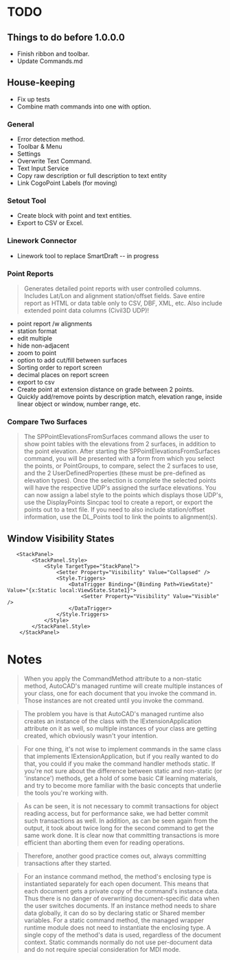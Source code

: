 # TODO

## Things to do before 1.0.0.0
* Finish ribbon and toolbar.
* Update Commands.md

## House-keeping
* Fix up tests
* Combine math commands into one with option.

### General
* Error detection method.
* Toolbar & Menu
* Settings
* Overwrite Text Command.
* Text Input Service
* Copy raw description or full description to text entity
* Link CogoPoint Labels (for moving)

### Setout Tool
* Create block with point and text entities.
* Export to CSV or Excel.

### Linework Connector
* Linework tool to replace SmartDraft -- in progress

### Point Reports
> Generates detailed point reports with user controlled columns.  Includes Lat/Lon and alignment station/offset fields. 
Save entire report as HTML or data table only to CSV, DBF, XML, etc.  Also include extended point data columns (Civil3D UDP)!
* point report /w alignments
* station format
* edit multiple
* hide non-adjacent
* zoom to point
* option to add cut/fill between surfaces
* Sorting order to report screen
* decimal places on report screen
* export to csv
* Create point at extension distance on grade between 2 points.
* Quickly add/remove points by description match, elevation range, inside linear object or window, number range, etc.

### Compare Two Surfaces
> The SPPointElevationsFromSurfaces command allows the user to show point tables with the elevations from 2 surfaces, in addition to the point elevation.
After starting the SPPointElevationsFromSurfaces command, you will be presented with a form from which you select the points, or PointGroups, to compare,
select the 2 surfaces to use, and the 2 UserDefinedProperties (these must be pre-defined as elevation types).
Once the selection is complete the selected points will have the respective UDP's assigned the surface elevations. You can now assign a label style to
the points which displays those UDP's, use the DisplayPoints Sincpac tool to create a report, or export the points out to a text file. If you need to
also include station/offset information, use the DL_Points tool to link the points to alignment(s).


## Window Visibility States

```
   <StackPanel>
        <StackPanel.Style>
            <Style TargetType="StackPanel">
                <Setter Property="Visibility" Value="Collapsed" />
                <Style.Triggers>
                    <DataTrigger Binding="{Binding Path=ViewState}" Value="{x:Static local:ViewState.State1}">
                        <Setter Property="Visibility" Value="Visible" />
                    </DataTrigger>
                </Style.Triggers>
            </Style>
        </StackPanel.Style>
    </StackPanel>
```
# Notes

> When you apply the CommandMethod attribute to a non-static method, AutoCAD's
managed runtime will create multiple instances of your class, one for each
document that you invoke the command in. Those instances are not created until
you invoke the command.

> The problem you have is that AutoCAD's managed runtime also creates an instance
of the class with the IExtensionApplication attribute on it as well, so multiple
instances of your class are getting created, which obviously wasn't your
intention.

> For one thing, it's not wise to implement commands in the same class that
implements IExtensionApplication, but if you really wanted to do that, you could
if you make the command handler methods static. If you're not sure about the
difference between static and non-static (or 'instance') methods, get a hold of
some basic C# learning materials, and try to become more familiar with the basic
concepts that underlie the tools you're working with.

> As can be seen, it is not necessary to commit transactions for object reading access, 
but for performance sake, we had better commit such transactions as well. In addition, 
as can be seen again from the output, it took about twice long for the second command 
to get the same work done. It is clear now that committing transactions is more efficient 
than aborting them even for reading operations.

> Therefore, another good practice comes out, always committing transactions after they started.

> For an instance command method, the method's enclosing type is instantiated separately for each open document. 
> This means that each document gets a private copy of the command's instance data. Thus there is no danger 
> of overwriting document-specific data when the user switches documents. If an instance method needs to share 
> data globally, it can do so by declaring static or Shared member variables. For a static command method, 
> the managed wrapper runtime module does not need to instantiate the enclosing type.
> A single copy of the method's data is used, regardless of the document context. Static commands normally do 
> not use per-document data and do not require special consideration for MDI mode.